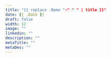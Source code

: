 ```yaml
---
title: "{{ replace .Name "-" " " | title }}"
date: {{ .Date }}
draft: false
width: 12
image: ""
linkedin: ""
description: ""
metaTitle: ""
metaDes: ""
---
```

